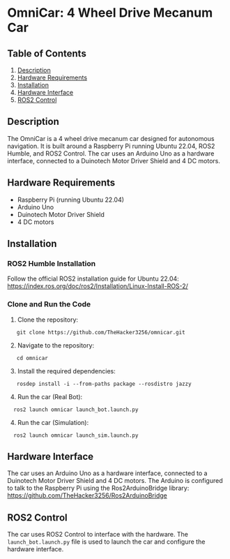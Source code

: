 **OmniCar: 4 Wheel Drive Mecanum Car**
=====================================

**Table of Contents**
-------------------

1. [Description](#description)
2. [Hardware Requirements](#hardware-requirements)
3. [Installation](#installation)
4. [Hardware Interface](#hardware-interface)
5. [ROS2 Control](#ros2-control)

**Description**
---------------

The OmniCar is a 4 wheel drive mecanum car designed for autonomous navigation. It is built around a Raspberry Pi running Ubuntu 22.04, ROS2 Humble, and ROS2 Control. The car uses an Arduino Uno as a hardware interface, connected to a Duinotech Motor Driver Shield and 4 DC motors.

**Hardware Requirements**
------------------------

* Raspberry Pi (running Ubuntu 22.04)
* Arduino Uno
* Duinotech Motor Driver Shield
* 4 DC motors

**Installation**
---------------

### ROS2 Humble Installation

Follow the official ROS2 installation guide for Ubuntu 22.04: https://index.ros.org/doc/ros2/Installation/Linux-Install-ROS-2/

### Clone and Run the Code

1. Clone the repository:
```
   git clone https://github.com/TheHacker3256/omnicar.git
```
2. Navigate to the repository:
```
   cd omnicar
```
3. Install the required dependencies:
```
   rosdep install -i --from-paths package --rosdistro jazzy
```
4. Run the car (Real Bot):
```
  ros2 launch omnicar launch_bot.launch.py
```
4. Run the car (Simulation):
```
  ros2 launch omnicar launch_sim.launch.py
```



**Hardware Interface**
---------------------

The car uses an Arduino Uno as a hardware interface, connected to a Duinotech Motor Driver Shield and 4 DC motors. The Arduino is configured to talk to the Raspberry Pi using the Ros2ArduinoBridge library: https://github.com/TheHacker3256/Ros2ArduinoBridge

**ROS2 Control**
----------------

The car uses ROS2 Control to interface with the hardware. The `launch_bot.launch.py` file is used to launch the car and configure the hardware interface.
